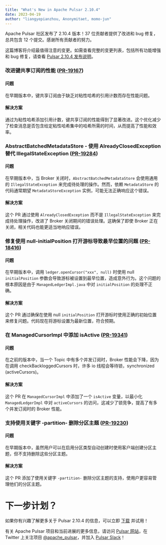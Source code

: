 ```yaml
---
title: "What's New in Apache Pulsar 2.10.4"
date: 2023-04-19
author: "liangyepianzhou, Anonymitaet, momo-jun"
---
```


Apache Pulsar 社区发布了 2.10.4 版本！37 位贡献者提供了改进和 bug 修复，总共包含 12 个提交。感谢所有贡献者的努力。

这篇博客将介绍最值得注意的变更。如需查看完整的变更列表，包括所有功能增强和 bug 修复，请查看 [Pulsar 2.10.4 发布说明](https://pulsar.apache.org/release-notes/versioned/pulsar-2.10.4/)。

<!--truncate-->

### 改进键共享订阅的性能 ([PR-19167](https://github.com/apache/pulsar/pull/19167))

#### 问题
在早期版本中，键共享订阅由于缺乏对粘性哈希的引用计数而存在性能问题。

#### 解决方案
通过为粘性哈希添加引用计数，键共享订阅的性能得到了显著改进。这个优化减少了检查消息是否包含给定粘性哈希集中的哈希所需的时间，从而提高了性能和效率。

### AbstractBatchedMetadataStore - 使用 AlreadyClosedException 替代 IllegalStateException ([PR-19284](https://github.com/apache/pulsar/pull/19284))

#### 问题
在早期版本中，当 Broker 关闭时，`AbstractBatchedMetadataStore` 会使用通用的 `IllegalStateException` 来完成待处理的操作。然而，依赖 `MetadataStore` 的代码通常期望 `MetadataStoreException` 实例，可能无法正确响应这个错误。

#### 解决方案
这个 PR 通过使用 `AlreadyClosedException` 而不是 `IllegalStateException` 来完成待处理操作，改进了 Broker 关闭期间的错误处理。这确保了即使 Broker 正在关闭，相关代码也能更适当地响应错误。

### 修复使用 null-initialPosition 打开游标导致最早位置的问题 ([PR-18416](https://github.com/apache/pulsar/pull/18416))

#### 问题
在早期版本中，调用 `ledger.openCursor("xxx", null)` 时使用 null `initialPosition` 参数会导致游标被设置到最早位置，造成意外行为。这个问题的根本原因是由于 `ManagedLedgerImpl.java` 中对 `initialPosition` 的处理不正确。

#### 解决方案
这个 PR 通过确保在使用 null `initialPosition` 打开游标时使用正确的初始位置来修复问题。代码现在将游标设置为最新位置，符合预期。

### 在 ManagedCursorImpl 中添加 isActive ([PR-19341](https://github.com/apache/pulsar/pull/19341))

#### 问题
在之前的版本中，当一个 Topic 中有多个并发订阅时，Broker 性能会下降，因为在调用 checkBackloggedCursors 时，许多 io 线程会等待锁，synchronized (activeCursors)。

#### 解决方案
这个 PR 在 `ManagedCursorImpl` 中添加了一个 `isActive` 变量，以最小化 `ManagedLedgerImpl` 中对 `activeCursors` 的访问，这减少了锁竞争，提高了有多个并发订阅时的 Broker 性能。

### 支持使用关键字 -partition- 删除分区主题 ([PR-19230](https://github.com/apache/pulsar/pull/19230))

#### 问题
在早期版本中，虽然用户可以在启用分区类型自动创建时使用客户端创建分区主题，但不支持删除这些分区主题。

#### 解决方案
这个 PR 添加了使用关键字 `-partition-` 删除分区主题的支持，使用户更容易管理他们的分区主题。

# 下一步计划？

如果你有兴趣了解更多关于 Pulsar 2.10.4 的信息，可以立即 [下载](https://pulsar.apache.org/download/) 并试用！

有关 Apache Pulsar 项目和当前进展的更多信息，请访问 [Pulsar 网站](https://pulsar.apache.org)，在 Twitter 上关注项目 [@apache_pulsar](https://twitter.com/apache_pulsar)，并加入 [Pulsar Slack](https://apache-pulsar.slack.com/)！